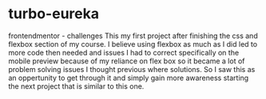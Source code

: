 # turbo-eureka
frontendmentor - challenges
This my first project after finishing the css and flexbox section of my course.
I believe using flexbox as much as I did led to more code then needed and issues I 
had to correct specifically on the mobile preview because of my reliance on flex box 
so it became a lot of problem solving issues I thought previous where solutions.
So I saw this as an oppertunity to get through it and simply gain more awareness starting the next project that is similar to this one. 

